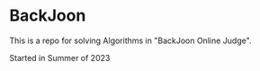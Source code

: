 # BackJoon

This is a repo for solving Algorithms in "BackJoon Online Judge".

Started in Summer of 2023
